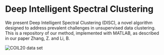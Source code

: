 # Deep Intelligent Spectral Clustering
We present Deep Intelligent Spectral Clustering (DISC), a novel algorithm designed to address prevalent challenges in unsupervised data clustering. This is a repository of our method, implemented with MATLAB, as described in our paper Zhang, Z. and Li, B.

![COIL20 data set](https://www.cs.columbia.edu/CAVE/software/softlib/gif/20objects.jpg)
